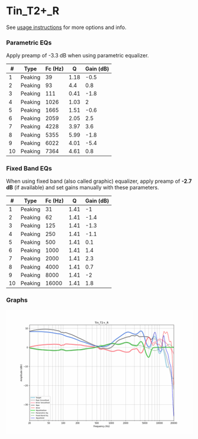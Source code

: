 # Tin_T2+_R
See [usage instructions](https://github.com/jaakkopasanen/AutoEq#usage) for more options and info.

### Parametric EQs
Apply preamp of -3.3 dB when using parametric equalizer.

|   # | Type    |   Fc (Hz) |    Q |   Gain (dB) |
|-----|---------|-----------|------|-------------|
|   1 | Peaking |        39 | 1.18 |        -0.5 |
|   2 | Peaking |        93 | 4.4  |         0.8 |
|   3 | Peaking |       111 | 0.41 |        -1.8 |
|   4 | Peaking |      1026 | 1.03 |         2   |
|   5 | Peaking |      1665 | 1.51 |        -0.6 |
|   6 | Peaking |      2059 | 2.05 |         2.5 |
|   7 | Peaking |      4228 | 3.97 |         3.6 |
|   8 | Peaking |      5355 | 5.99 |        -1.8 |
|   9 | Peaking |      6022 | 4.01 |        -5.4 |
|  10 | Peaking |      7364 | 4.61 |         0.8 |

### Fixed Band EQs
When using fixed band (also called graphic) equalizer, apply preamp of **-2.7 dB** (if available) and set gains manually with these parameters.

|   # | Type    |   Fc (Hz) |    Q |   Gain (dB) |
|-----|---------|-----------|------|-------------|
|   1 | Peaking |        31 | 1.41 |        -1   |
|   2 | Peaking |        62 | 1.41 |        -1.4 |
|   3 | Peaking |       125 | 1.41 |        -1.3 |
|   4 | Peaking |       250 | 1.41 |        -1.1 |
|   5 | Peaking |       500 | 1.41 |         0.1 |
|   6 | Peaking |      1000 | 1.41 |         1.4 |
|   7 | Peaking |      2000 | 1.41 |         2.3 |
|   8 | Peaking |      4000 | 1.41 |         0.7 |
|   9 | Peaking |      8000 | 1.41 |        -2   |
|  10 | Peaking |     16000 | 1.41 |         1.8 |

### Graphs
![](./Tin_T2+_R.png)
